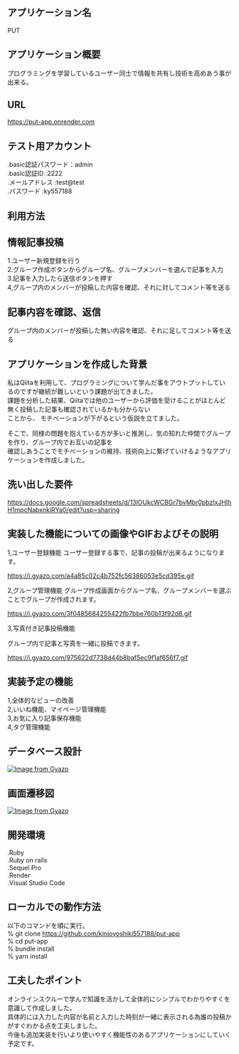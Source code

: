 アプリケーション名  
---
PUT  

アプリケーション概要
----------------

プログラミングを学習しているユーザー同士で情報を共有し技術を高めあう事が出来る。

URL
----------------

https://put-app.onrender.com


テスト用アカウント
----------------

.basic認証パスワード：admin  
.basic認証ID      :2222  
.メールアドレス     :test@test  
.パスワード        :ky557188  



利用方法
----  


情報記事投稿
----------------

1.ユーザー新規登録を行う  
2.グループ作成ボタンからグループ名、グループメンバーを選んで記事を入力  
3.記事を入力したら送信ボタンを押す  
4,グループ内のメンバーが投稿した内容を確認、それに対してコメント等を送る  

記事内容を確認、返信
-----------------

グループ内のメンバーが投稿した無い内容を確認、それに足してコメント等を送る

アプリケーションを作成した背景
-----------------

私はQiitaを利用して、プログラミングについて学んだ事をアウトプットしているのですが継続が難しいという課題が出てきました。   
課題を分析した結果、Qiitaでは他のユーザーから評価を受けることがほとんど無く投稿した記事も確認されているかも分からない  
ことから、
モチベーションが下がるという仮説を立てました。 

そこで、同様の問題を抱えている方が多いと推測し、気の知れた仲間でグループを作り、グループ内でお互いの記事を  
確認しあうことでモチベーションの維持、技術向上に繋げていけるようなアプリケーションを作成しました。

洗い出した要件
---------------- 

https://docs.google.com/spreadsheets/d/13lOUkcWCBGr7bvMbr0pbzIxJHIhH1mpcNabxnkiRYa0/edit?usp=sharing


実装した機能についての画像やGIFおよびその説明
----------------

1,ユーザー登録機能
ユーザー登録する事で、記事の投稿が出来るようになります。


https://i.gyazo.com/a4a85c02c4b752fc56386053e5cd395e.gif

2,グループ管理機能
グループ作成画面からグループ名、グループメンバーを選ぶことでグループが作成されます。

https://i.gyazo.com/3f0485684255422fb7bbe760b13f92d8.gif


3,写真付き記事投稿機能

グループ内で記事と写真を一緒に投稿できます。

https://i.gyazo.com/975622d7738d44b8baf5ec9f1af656f7.gif

実装予定の機能
----------------

1,全体的なビューの改善  
2,いいね機能、マイページ管理機能  
3,お気に入り記事保存機能  
4,タグ管理機能  

データベース設計
---------------

[![Image from Gyazo](https://i.gyazo.com/8ae8074696c99ce59f33107a93609bee.png)](https://gyazo.com/8ae8074696c99ce59f33107a93609bee)

画面遷移図
---------------

[![Image from Gyazo](https://i.gyazo.com/b2c58e19ddb61a91b42876afd544d6ec.png)](https://gyazo.com/b2c58e19ddb61a91b42876afd544d6ec)


開発環境
---------------

.Ruby  
.Ruby on rails  
.Sequel Pro  
.Render  
.Visual Studio Code  


ローカルでの動作方法
---------------

以下のコマンドを順に実行。  
% git clone https://github.com/kinjoyoshiki557188/put-app  
% cd put-app  
% bundle install  
% yarn install  

工夫したポイント
----------------

オンラインスクルーで学んで知識を活かして全体的にシンプルでわかりやすくを意識して作成しました。  
具体的には入力した内容が名前と入力した時刻が一緒に表示される為誰の投稿かがすぐわかる点を工夫しました。  
今後も追加実装を行いより使いやすく機能性のあるアプリケーションにしていく予定です。